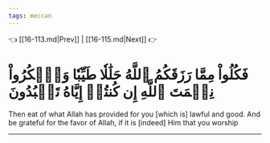 ```yaml
---
tags: meccan
---
```


👈 [[16-113.md|Prev]] | [[16-115.md|Next]] 👉

# فَكُلُواْ مِمَّا رَزَقَكُمُ ٱللَّهُ حَلَٰلٗا طَيِّبٗا وَٱشۡكُرُواْ نِعۡمَتَ ٱللَّهِ إِن كُنتُمۡ إِيَّاهُ تَعۡبُدُونَ

Then eat of what Allah has provided for you [which is] lawful and good. And be grateful for the favor of Allah, if it is [indeed] Him that you worship

---

